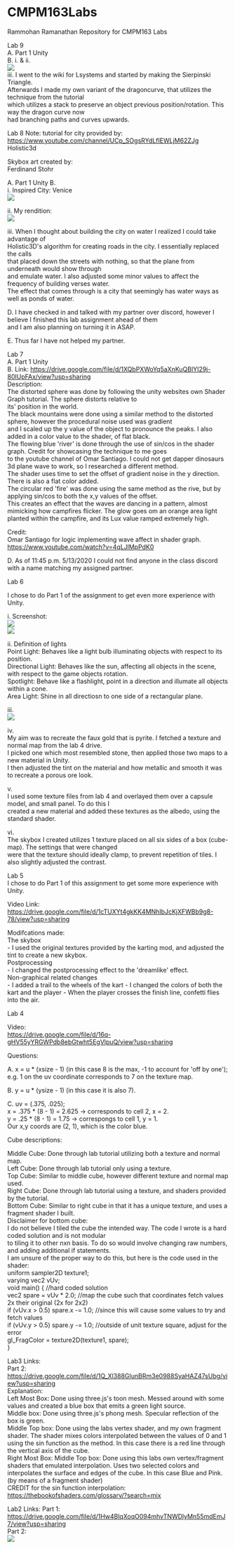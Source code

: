 # CMPM163Labs
Rammohan Ramanathan Repository for CMPM163 Labs


Lab 9  
A. Part 1 Unity  
B. i. & ii.    
![](lab9/LSystems.JPG)  
iii. I went to the wiki for Lsystems and started by making the Sierpinski Triangle.  
Afterwards I made my own variant of the dragoncurve, that utilizes the technique from the tutorial  
which utilizes a stack to preserve an object previous position/rotation. This way the dragon curve now  
had branching paths and curves upwards.  

Lab 8
Note: tutorial for city provided by:  
https://www.youtube.com/channel/UCp_SOgsRYdLfIEWLjM62ZJg  
Holistic3d  

Skybox art created by:  
Ferdinand Stohr  

A. Part 1 Unity
B.  
i.  Inspired City: Venice  
![](lab8/Venice.jpg)  

ii. My rendition:  
![](lab8/TownBuiltOnWater.JPG)

iii. 
When I thought about building the city on water I realized I could take advantage of  
Holistic3D's algorithm for creating roads in the city. I essentially replaced the calls  
that placed down the streets with nothing, so that the plane from underneath would show through  
and emulate water.  I also adjusted some minor values to affect the frequency of building verses water.  
The effect that comes through is a city that seemingly has water ways as well as ponds of water.  

D.
I have checked in and talked with my partner over discord, however I believe I finished this lab assignment ahead of them  
and I am also planning on turning it in ASAP.  

E.
Thus far I have not helped my partner.  


Lab 7  
A. Part 1 Unity  
B. 
Link: https://drive.google.com/file/d/1XQbPXWoYq5aXnKuQBlYI29j-80IUpFAx/view?usp=sharing  
Description:  
The distorted sphere was done by following the unity websites own Shader Graph tutorial. The sphere distorts relative to  
its' position in the world.  
The black mountains were done using a similar method to the distorted sphere, however the procedural noise used was gradient  
and I scaled up the y value of the object to pronounce the peaks. I also added in a color value to the shader, of flat black.  
The flowing blue 'river' is done through the use of sin/cos in the shader graph. Credit for showcasing the technique to me goes  
to the youtube channel of Omar Santiago. I could not get dapper dinosaurs 3d plane wave to work, so I researched a different method.  
The shader uses time to set the offset of gradient noise in the y direction. There is also a flat color added.  
The circular red 'fire' was done using the same method as the rive, but by applying sin/cos to both the x,y values of the offset.  
This creates an effect that the waves are dancing in a pattern, almost mimicking how campfires flicker. The glow goes om an orange area light  
planted within the campfire, and its Lux value ramped extremely high.  

Credit:  
Omar Santiago for logic implementing wave affect in shader graph.  
https://www.youtube.com/watch?v=4qLJlMpPdK0  

D. As of 11:45 p.m. 5/13/2020 I could not find anyone in the class discord with a name matching my assigned partner.  

Lab 6  

I chose to do Part 1 of the assignment to get even more experience with Unity.  

i. Screenshot:  
![](lab6/Capture.JPG)  
![](lab6/UnityIDE.JPG)  

ii. Definition of lights  
Point Light: Behaves like a light bulb illuminating objects with respect to its position.  
Directional Light: Behaves like the sun, affecting all objects in the scene, with respect to the game objects rotation.  
Spotlight: Behave like a flashlight, point in a direction and illumate all objects within a cone.  
Area Light: Shine in all directiosn to one side of a rectangular plane.  

iii.  
![](lab6/PyriteMaterialCompare.png)  

iv.  
My aim was to recreate the faux gold that is pyrite. I fetched a texture and normal map from the lab 4 drive.  
I picked one which most resembled stone, then applied those two maps to a new material in Unity.  
I then adjusted the tint on the material and how metallic and smooth it was to recreate a porous ore look.  

v.  
I used some texture files from lab 4 and overlayed them over a capsule model, and small panel. To do this I  
created a new material and added these textures as the albedo, using the standard shader.  

vi.  
The skybox I created utilizes 1 texture placed on all six sides of a box (cube-map). The settings that were changed  
were that the texture should ideally clamp, to prevent repetition of tiles. I also slightly adjusted the contrast.  

Lab 5  
I chose to do Part 1 of this assignment to get some more experience with Unity.  

Video Link: https://drive.google.com/file/d/1cTUXYt4gkKK4MNhIbJcKjXFWBb9g8-78/view?usp=sharing  

Modifcations made:  
The skybox  
	- I used the original textures provided by the karting mod, and adjusted the tint to create a new skybox.  
Postprocessing  
	- I changed the postprocessing effect to the 'dreamlike' effect.  
Non-graphical related changes  
	- I added a trail to the wheels of the kart
	- I changed the colors of both the kart and the player
	- When the player crosses the finish line, confetti flies into the air.  

Lab 4

Video:  
https://drive.google.com/file/d/16q-gHV55yYRGWPdb8ebGtwht5EgVlpuQ/view?usp=sharing  

Questions:  

A. x = u * (xsize - 1) (in this case 8 is the max, -1 to account for 'off by one');  
e.g. 1 on the uv coordinate corresponds to 7 on the texture map.  

B. y = u * (ysize - 1) (in this case it is also 7).  

C. uv = (.375, .025);  
x = .375 * (8 - 1) = 2.625 -> corresponds to cell 2, x = 2.  
y = .25 * (8 - 1) =  1.75  -> correspongs to cell 1, y = 1.  
Our x,y coords are (2, 1), which is the color blue.

Cube descriptions:  

Middle Cube: Done through lab tutorial utilizing both a texture and normal map.  
Left Cube: Done through lab tutorial only using a texture.  
Top Cube: Similar to middle cube, however different texture and normal map used.  
Right Cube: Done through lab tutorial using a texture, and shaders provided by the tutorial.  
Bottom Cube: Similar to right cube in that it has a unique texture, and uses a fragment shader I built.  
Disclaimer for bottom cube:  
I do not believe I tiled the cube the intended way. The code I wrote is a hard coded solution and is not modular  
to tiling it to other nxn basis. To do so would involve changing raw numbers, and adding additional if statements.  
I am unsure of the proper way to do this, but here is the code used in the shader:  
uniform sampler2D texture1;  
varying vec2 vUv;  
void main() { //hard coded solution  
	vec2 spare = vUv * 2.0;  //map the cube such that coordinates fetch values 2x their original (2x for 2x2)  
	if (vUv.x > 0.5) spare.x -= 1.0;  //since this will cause some values to try and fetch values  
	if (vUv.y > 0.5) spare.y -= 1.0;  //outside of unit texture square, adjust for the error  
	gl_FragColor = texture2D(texture1, spare);  
}

Lab3 Links:  
Part 2: https://drive.google.com/file/d/1Q_Xl388GIunBRm3e0988SyaHAZ47sUbg/view?usp=sharing  
Explanation:  
Left Most Box: Done using three.js's toon mesh. Messed around with some values and created a blue box that emits a green light source.  
Middle box: Done using three.js's phong mesh. Specular reflection of the box is green.  
Middle Top box: Done using the labs vertex shader, and my own fragment shader. The shader mixes colors interpolated between the values of 0 and 1 using the sin function as the method. In this case there is a red line through the vertical axis of the cube.  
Right Most Box: Middle Top box: Done using this labs own vertex/fragment shaders that emulated interpolation. Uses two selected colors and interpolates the surface and edges of the cube. In this case Blue and Pink. (by means of a fragment shader)  
CREDIT for the sin function interpolation:  
https://thebookofshaders.com/glossary/?search=mix  

Lab2 Links:
Part 1: https://drive.google.com/file/d/1Hw4BlqXoqO094mhvTNWDlyMn55mdEmJ7/view?usp=sharing  
Part 2:  
![](lab2/cmpm163_lab2part2.JPG)
